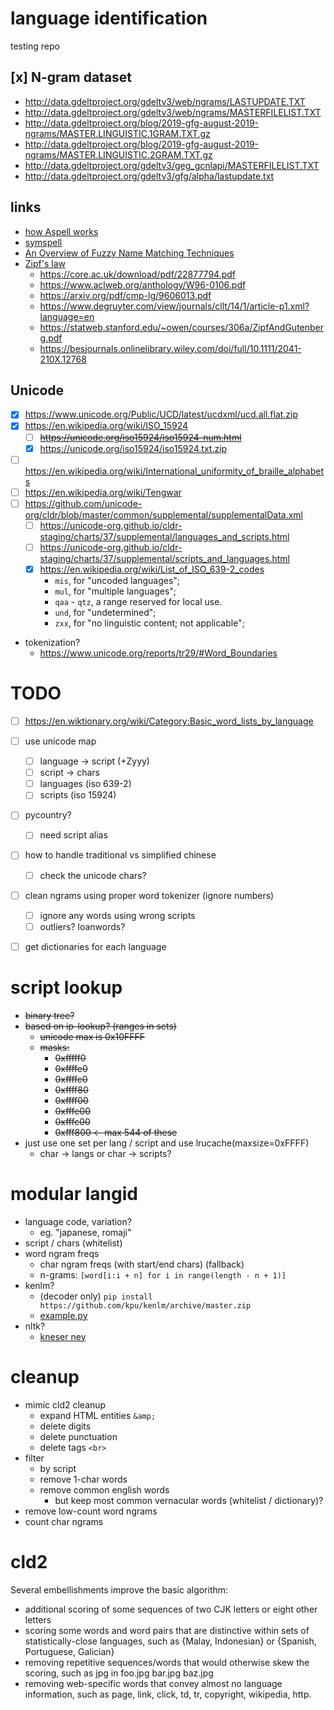 #   language identification
testing repo


##  [x] N-gram dataset
*   http://data.gdeltproject.org/gdeltv3/web/ngrams/LASTUPDATE.TXT
*   http://data.gdeltproject.org/gdeltv3/web/ngrams/MASTERFILELIST.TXT
*   http://data.gdeltproject.org/blog/2019-gfg-august-2019-ngrams/MASTER.LINGUISTIC.1GRAM.TXT.gz
*   http://data.gdeltproject.org/blog/2019-gfg-august-2019-ngrams/MASTER.LINGUISTIC.2GRAM.TXT.gz
*   http://data.gdeltproject.org/gdeltv3/geg_gcnlapi/MASTERFILELIST.TXT
*   http://data.gdeltproject.org/gdeltv3/gfg/alpha/lastupdate.txt


##  links
*   [how Aspell works](http://aspell.net/0.50-doc/man-html/8_How.html)
*   [symspell](https://github.com/wolfgarbe/SymSpell#blog-posts-algorithm-benchmarks-applications)
*   [An Overview of Fuzzy Name Matching Techniques](https://www.rosette.com/blog/overview-fuzzy-name-matching-techniques)
*   [Zipf's law](https://en.wikipedia.org/wiki/Zipf's_law)
    *   https://core.ac.uk/download/pdf/22877794.pdf
    *   https://www.aclweb.org/anthology/W96-0106.pdf
    *   https://arxiv.org/pdf/cmp-lg/9606013.pdf
    *   https://www.degruyter.com/view/journals/cllt/14/1/article-p1.xml?language=en
    *   https://statweb.stanford.edu/~owen/courses/306a/ZipfAndGutenberg.pdf
    *   https://besjournals.onlinelibrary.wiley.com/doi/full/10.1111/2041-210X.12768
    

## Unicode
*   [x] https://www.unicode.org/Public/UCD/latest/ucdxml/ucd.all.flat.zip
*   [x] https://en.wikipedia.org/wiki/ISO_15924
    *   [ ] ~~https://unicode.org/iso15924/iso15924-num.html~~
    *   [x] https://unicode.org/iso15924/iso15924.txt.zip
*   [ ] https://en.wikipedia.org/wiki/International_uniformity_of_braille_alphabets
*   [ ] https://en.wikipedia.org/wiki/Tengwar
*   [ ] https://github.com/unicode-org/cldr/blob/master/common/supplemental/supplementalData.xml
    *   [ ] https://unicode-org.github.io/cldr-staging/charts/37/supplemental/languages_and_scripts.html
    *   [ ] https://unicode-org.github.io/cldr-staging/charts/37/supplemental/scripts_and_languages.html
    *   [x] https://en.wikipedia.org/wiki/List_of_ISO_639-2_codes
        *   `mis`, for "uncoded languages";
        *   `mul`, for "multiple languages";
        *   `qaa` - `qtz`, a range reserved for local use.
        *   `und`, for "undetermined";
        *   `zxx`, for "no linguistic content; not applicable";
*   tokenization?
    *   https://www.unicode.org/reports/tr29/#Word_Boundaries



#   TODO
*   [ ] https://en.wiktionary.org/wiki/Category:Basic_word_lists_by_language
*   [ ] use unicode map
    *   [ ] language -> script (+Zyyy)
    *   [ ] script -> chars
    *   [ ] languages (iso 639-2)
    *   [ ] scripts (iso 15924)
*   [ ] pycountry?
    *   [ ] need script alias
*   [ ] how to handle traditional vs simplified chinese
    *   [ ] check the unicode chars?
*   [ ] clean ngrams using proper word tokenizer (ignore numbers)
    *   [ ] ignore any words using wrong scripts
    *   [ ] outliers? loanwords?
*   [ ] get dictionaries for each language


#   script lookup
*   ~~binary tree?~~
*   ~~based on ip-lookup? (ranges in sets)~~
    *   ~~unicode max is 0x10FFFF~~
    *   ~~masks:~~
        *   ~~0xfffff0~~
        *   ~~0xffffe0~~
        *   ~~0xffffc0~~
        *   ~~0xffff80~~
        *   ~~0xffff00~~
        *   ~~0xfffe00~~
        *   ~~0xfffc00~~
        *   ~~0xfff800 <- max 544 of these~~
*   just use one set per lang / script and use lrucache(maxsize=0xFFFF)
    *   char -> langs or char -> scripts?

#   modular langid
*   language code, variation?
    *   eg. "japanese, romaji"
*   script / chars (whitelist)
*   word ngram freqs
    *   char ngram freqs (with start/end chars) (fallback)
    *   n-grams: `[word[i:i + n] for i in range(length - n + 1)]`
*   kenlm?
    *   (decoder only) `pip install https://github.com/kpu/kenlm/archive/master.zip`
    *   [example.py](https://github.com/kpu/kenlm/blob/master/python/example.py)
*   nltk?
    *   [kneser ney](https://www.nltk.org/api/nltk.lm.html#nltk.lm.models.KneserNeyInterpolated)


#   cleanup
*   mimic cld2 cleanup
    *   expand HTML entities `&amp;` 
    *   delete digits
    *   delete punctuation
    *   delete tags `<br>`
*   filter
    *   by script
    *   remove 1-char words
    *   remove common english words
        *   but keep most common vernacular words (whitelist / dictionary)?
*   remove low-count word ngrams
*   count char ngrams


#   cld2
Several embellishments improve the basic algorithm:
*   additional scoring of some sequences of two CJK letters or eight other letters
*   scoring some words and word pairs that are distinctive within sets of statistically-close languages,
    such as {Malay, Indonesian} or {Spanish, Portuguese, Galician}
*   removing repetitive sequences/words that would otherwise skew the scoring,
    such as jpg in foo.jpg bar.jpg baz.jpg
*   removing web-specific words that convey almost no language information,
    such as page, link, click, td, tr, copyright, wikipedia, http.